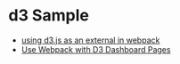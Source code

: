 # d3 Sample

 - [using d3.js as an external in webpack](http://stackoverflow.com/questions/31616235/using-d3-js-as-an-external-in-webpack)
 - [Use Webpack with D3 Dashboard Pages](http://fengshuo.co/2015/06/27/use-webpack-with-d3-dashboard-pages/)